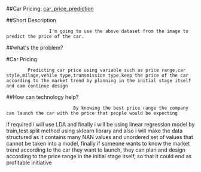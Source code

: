 ##Car Pricing:
[car_price_prediction](https://user-images.githubusercontent.com/115086189/194798100-16ddade1-349c-4d4b-8268-da870f1894ab.PNG)

##Short Description

                    I'm going to use the above dataset from the image to predict the price of the car.


##what's the problem?

#Car Pricing

            Predicting car price using variable such as price range,car style,milage,vehile type,transmission type,keep the price of the car according to the market trend by planning in the initial stage itself and cam continue design 

##How can technology help?

                             By knowing the best price range the company can launch the car with the price that people would be expecting

                   
   if required i will use LDA and finally i will be using linear regression model
   by train,test split method using sklearn library and also i will make the data structured
   as it contains many NAN values and unordered set of values that cannot be taken into a model,
   finally if someone wants to know the market trend according to the car they want to launch,
   they can plan and design according to the price range in the initial stage itself, so that
   it could end as profitable initiative

